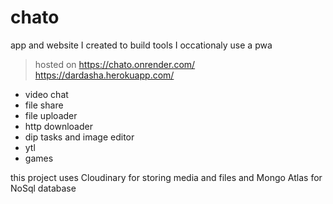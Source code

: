 # chato
app and website I created to  build tools I occationaly use
a pwa

> hosted on
> https://chato.onrender.com/
> https://dardasha.herokuapp.com/

* video chat
* file share
* file uploader
* http downloader
* dip tasks and image editor
* ytl
* games

this project uses Cloudinary for storing media and files and Mongo Atlas for NoSql database